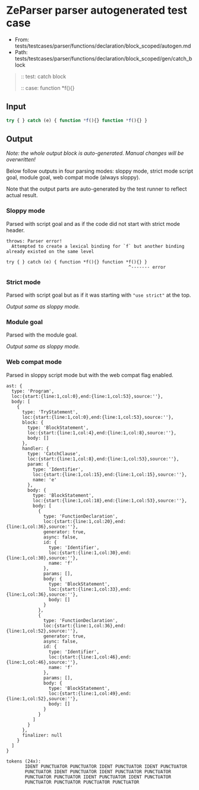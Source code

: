 # ZeParser parser autogenerated test case

- From: tests/testcases/parser/functions/declaration/block_scoped/autogen.md
- Path: tests/testcases/parser/functions/declaration/block_scoped/gen/catch_block

> :: test: catch block
>
> :: case: function *f(){}

## Input


`````js
try { } catch (e) { function *f(){} function *f(){} }
`````

## Output

_Note: the whole output block is auto-generated. Manual changes will be overwritten!_

Below follow outputs in four parsing modes: sloppy mode, strict mode script goal, module goal, web compat mode (always sloppy).

Note that the output parts are auto-generated by the test runner to reflect actual result.

### Sloppy mode

Parsed with script goal and as if the code did not start with strict mode header.

`````
throws: Parser error!
  Attempted to create a lexical binding for `f` but another binding already existed on the same level

try { } catch (e) { function *f(){} function *f(){} }
                                              ^------- error
`````

### Strict mode

Parsed with script goal but as if it was starting with `"use strict"` at the top.

_Output same as sloppy mode._

### Module goal

Parsed with the module goal.

_Output same as sloppy mode._

### Web compat mode

Parsed in sloppy script mode but with the web compat flag enabled.

`````
ast: {
  type: 'Program',
  loc:{start:{line:1,col:0},end:{line:1,col:53},source:''},
  body: [
    {
      type: 'TryStatement',
      loc:{start:{line:1,col:0},end:{line:1,col:53},source:''},
      block: {
        type: 'BlockStatement',
        loc:{start:{line:1,col:4},end:{line:1,col:8},source:''},
        body: []
      },
      handler: {
        type: 'CatchClause',
        loc:{start:{line:1,col:8},end:{line:1,col:53},source:''},
        param: {
          type: 'Identifier',
          loc:{start:{line:1,col:15},end:{line:1,col:15},source:''},
          name: 'e'
        },
        body: {
          type: 'BlockStatement',
          loc:{start:{line:1,col:18},end:{line:1,col:53},source:''},
          body: [
            {
              type: 'FunctionDeclaration',
              loc:{start:{line:1,col:20},end:{line:1,col:36},source:''},
              generator: true,
              async: false,
              id: {
                type: 'Identifier',
                loc:{start:{line:1,col:30},end:{line:1,col:30},source:''},
                name: 'f'
              },
              params: [],
              body: {
                type: 'BlockStatement',
                loc:{start:{line:1,col:33},end:{line:1,col:36},source:''},
                body: []
              }
            },
            {
              type: 'FunctionDeclaration',
              loc:{start:{line:1,col:36},end:{line:1,col:52},source:''},
              generator: true,
              async: false,
              id: {
                type: 'Identifier',
                loc:{start:{line:1,col:46},end:{line:1,col:46},source:''},
                name: 'f'
              },
              params: [],
              body: {
                type: 'BlockStatement',
                loc:{start:{line:1,col:49},end:{line:1,col:52},source:''},
                body: []
              }
            }
          ]
        }
      },
      finalizer: null
    }
  ]
}

tokens (24x):
       IDENT PUNCTUATOR PUNCTUATOR IDENT PUNCTUATOR IDENT PUNCTUATOR
       PUNCTUATOR IDENT PUNCTUATOR IDENT PUNCTUATOR PUNCTUATOR
       PUNCTUATOR PUNCTUATOR IDENT PUNCTUATOR IDENT PUNCTUATOR
       PUNCTUATOR PUNCTUATOR PUNCTUATOR PUNCTUATOR
`````

